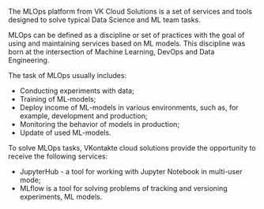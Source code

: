 The MLOps platform from VK Cloud Solutions is a set of services and tools designed to solve typical Data Science and ML team tasks.

MLOps can be defined as a discipline or set of practices with the goal of using and maintaining services based on ML models. This discipline was born at the intersection of Machine Learning, DevOps and Data Engineering.

The task of MLOps usually includes:

- Conducting experiments with data;
- Training of ML-models;
- Deploy income of ML-models in various environments, such as, for example, development and production;
- Monitoring the behavior of models in production;
- Update of used ML-models.

To solve MLOps tasks, VKontakte cloud solutions provide the opportunity to receive the following services:

- JupyterHub - a tool for working with Jupyter Notebook in multi-user mode;
- MLflow is a tool for solving problems of tracking and versioning experiments, ML models.
